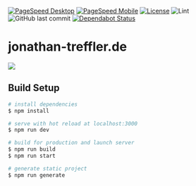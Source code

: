 [![PageSpeed Desktop](https://img.shields.io/badge/PageSpeed%20Desktop-99%25-green)](https://developers.google.com/speed/pagespeed/insights/?hl=de&url=jonathan-treffler.de&tab=desktop)
[![PageSpeed Mobile](https://img.shields.io/badge/PageSpeed%20Mobile-89%25-green)](https://developers.google.com/speed/pagespeed/insights/?hl=de&url=jonathan-treffler.de)
[![License](https://img.shields.io/github/license/TessyPowder/TessyPowder.github.io)](https://github.com/TessyPowder/TessyPowder.github.io/blob/dev/LICENSE)
![Lint](https://github.com/TessyPowder/TessyPowder.github.io/workflows/Lint/badge.svg)
![GitHub last commit](https://img.shields.io/github/last-commit/TessyPowder/TessyPowder.github.io)
​[![Dependabot Status](https://api.dependabot.com/badges/status?host=github&repo=JonathanTreffler/JonathanTreffler.github.io)](https://dependabot.com)

# jonathan-treffler.de

![](https://raw.githubusercontent.com/TessyPowder/TessyPowder.github.io/dev/img/jonathan-treffler.de.png)

## Build Setup

```bash
# install dependencies
$ npm install

# serve with hot reload at localhost:3000
$ npm run dev

# build for production and launch server
$ npm run build
$ npm run start

# generate static project
$ npm run generate
```
